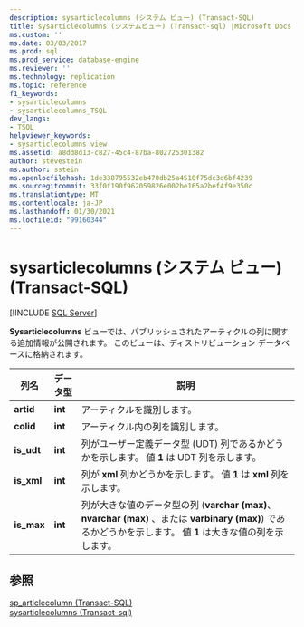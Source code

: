```yaml
---
description: sysarticlecolumns (システム ビュー) (Transact-SQL)
title: sysarticlecolumns (システムビュー) (Transact-sql) |Microsoft Docs
ms.custom: ''
ms.date: 03/03/2017
ms.prod: sql
ms.prod_service: database-engine
ms.reviewer: ''
ms.technology: replication
ms.topic: reference
f1_keywords:
- sysarticlecolumns
- sysarticlecolumns_TSQL
dev_langs:
- TSQL
helpviewer_keywords:
- sysarticlecolumns view
ms.assetid: a8dd8d13-c827-45c4-87ba-802725301382
author: stevestein
ms.author: sstein
ms.openlocfilehash: 1de338795532eb470db25a4510f75dc3d6bf4239
ms.sourcegitcommit: 33f0f190f962059826e002be165a2bef4f9e350c
ms.translationtype: MT
ms.contentlocale: ja-JP
ms.lasthandoff: 01/30/2021
ms.locfileid: "99160344"
---
```

# <a name="sysarticlecolumns-system-view-transact-sql"></a>sysarticlecolumns (システム ビュー) (Transact-SQL)
[!INCLUDE [SQL Server](../../includes/applies-to-version/sqlserver.md)]

  **Sysarticlecolumns** ビューでは、パブリッシュされたアーティクルの列に関する追加情報が公開されます。 このビューは、ディストリビューション データベースに格納されます。  
  
|列名|データ型|説明|  
|-----------------|---------------|-----------------|  
|**artid**|**int**|アーティクルを識別します。|  
|**colid**|**int**|アーティクル内の列を識別します。|  
|**is_udt**|**int**|列がユーザー定義データ型 (UDT) 列であるかどうかを示します。 値 **1** は UDT 列を示します。|  
|**is_xml**|**int**|列が **xml** 列かどうかを示します。 値 **1** は **xml** 列を示します。|  
|**is_max**|**int**|列が大きな値のデータ型の列 (**varchar (max)**、 **nvarchar (max)** 、または **varbinary (max)**) であるかどうかを示します。 値 **1** は大きな値の列を示します。|  
  
## <a name="see-also"></a>参照  
 [sp_articlecolumn (Transact-SQL)](../../relational-databases/system-stored-procedures/sp-articlecolumn-transact-sql.md)   
 [sysarticlecolumns &#40;Transact-sql&#41;](../../relational-databases/system-tables/sysarticlecolumns-transact-sql.md)  
  
  
